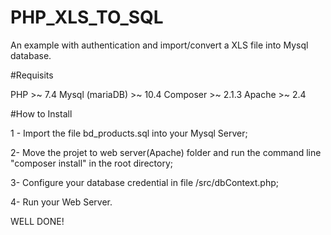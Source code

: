 # PHP_XLS_TO_SQL
An example with authentication and import/convert a XLS file into Mysql database.

#Requisits

PHP >~ 7.4
Mysql (mariaDB) >~ 10.4
Composer >~ 2.1.3
Apache  >~ 2.4

#How to Install

1 - Import the file bd_products.sql into your Mysql Server;

2- Move the projet to web server(Apache) folder and run the command line  "composer install" in the root directory;

3- Configure your database credential in file /src/dbContext.php;

4- Run your Web Server.

WELL DONE!
